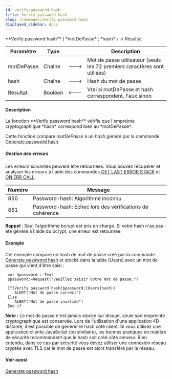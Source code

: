 ```yaml
---
id: verify-password-hash
title: Verify password hash
slug: /commands/verify-password-hash
displayed_sidebar: docs
---
```


<!--REF #_command_.Verify password hash.Syntax-->**Verify password hash** ( *motDePasse* ; *hash* ) -> Résultat<!-- END REF-->
<!--REF #_command_.Verify password hash.Params-->
| Paramètre | Type |  | Description |
| --- | --- | --- | --- |
| motDePasse | Chaîne | &#x1F852; | Mot de passe utilisateur (seuls les 72 premiers caractères sont utilisés) |
| hash | Chaîne | &#x1F852; | Hash du mot de passe |
| Résultat | Booléen | &#x1F850; | Vrai si motDePasse et hash correspondent, Faux sinon |

<!-- END REF-->

#### Description 

<!--REF #_command_.Verify password hash.Summary-->La fonction **Verify password hash** vérifie que l'empreinte cryptographique *hash* correspond bien au *motDePasse*.<!-- END REF-->

Cette fonction compare *motDePasse* à un *hash* généré par la commande [Generate password hash](generate-password-hash.md).

##### Gestion des erreurs 

Les erreurs suivantes peuvent être retournées. Vous pouvez récupérer et analyser les erreurs à l'aide des commandes [GET LAST ERROR STACK](get-last-error-stack.md) et [ON ERR CALL](on-err-call.md).

| **Numéro** | **Message**                                              |
| ---------- | -------------------------------------------------------- |
| 850        | Password-hash: Algorithme inconnu                        |
| 851        | Password-hash: Echec lors des vérifications de cohérence |

**Rappel :** Seul l'algorithme bcrypt est pris en charge. Si votre hash n'as pas été généré à l'aide du bcrypt, une erreur est retournée.

#### Exemple 

Cet exemple compare un hash de mot de passe créé par la commande [Generate password hash](generate-password-hash.md) et stocké dans la table \[Users\] avec un mot de passe qui vient d'être saisi :

```4d
 var $password : Text
 $password:=Request("Veuillez saisir votre mot de passe.")
 
 If(Verify password hash($password;[Users]hash))
    ALERT("Mot de passe correct")
 Else
    ALERT("Mot de passe invalide")
 End if
```

**Note :** Le mot de passe n'est jamais stocké sur disque, seule son empreinte cryptographique est conservée. Lors de l'utilisation d'une application 4D distante, il est possible de générer le hash côté client. Si vous utilisez une application cliente JavaScript (ou similaire), les bonnes pratiques en matière de sécurité recommandent que le hash soit créé côté serveur. Bien entendu, dans ce cas par sécurité vous devez utiliser une connexion réseau cryptée avec TLS car le mot de passe est alors transféré par le réseau. 

#### Voir aussi 

  
[Generate password hash](generate-password-hash.md)  